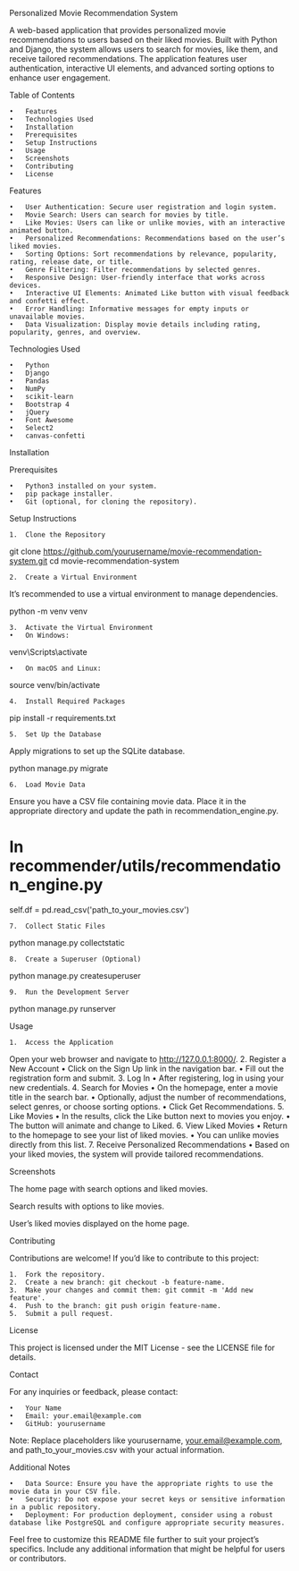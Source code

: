 Personalized Movie Recommendation System

A web-based application that provides personalized movie recommendations to users based on their liked movies. Built with Python and Django, the system allows users to search for movies, like them, and receive tailored recommendations. The application features user authentication, interactive UI elements, and advanced sorting options to enhance user engagement.

Table of Contents

	•	Features
	•	Technologies Used
	•	Installation
	•	Prerequisites
	•	Setup Instructions
	•	Usage
	•	Screenshots
	•	Contributing
	•	License

Features

	•	User Authentication: Secure user registration and login system.
	•	Movie Search: Users can search for movies by title.
	•	Like Movies: Users can like or unlike movies, with an interactive animated button.
	•	Personalized Recommendations: Recommendations based on the user’s liked movies.
	•	Sorting Options: Sort recommendations by relevance, popularity, rating, release date, or title.
	•	Genre Filtering: Filter recommendations by selected genres.
	•	Responsive Design: User-friendly interface that works across devices.
	•	Interactive UI Elements: Animated Like button with visual feedback and confetti effect.
	•	Error Handling: Informative messages for empty inputs or unavailable movies.
	•	Data Visualization: Display movie details including rating, popularity, genres, and overview.

Technologies Used

	•	Python 
	•	Django 
	•	Pandas
	•	NumPy
	•	scikit-learn
	•	Bootstrap 4
	•	jQuery
	•	Font Awesome
	•	Select2
	•	canvas-confetti

Installation

Prerequisites

	•	Python3 installed on your system.
	•	pip package installer.
	•	Git (optional, for cloning the repository).

Setup Instructions

	1.	Clone the Repository

git clone https://github.com/yourusername/movie-recommendation-system.git
cd movie-recommendation-system


	2.	Create a Virtual Environment
It’s recommended to use a virtual environment to manage dependencies.

python -m venv venv


	3.	Activate the Virtual Environment
	•	On Windows:

venv\Scripts\activate


	•	On macOS and Linux:

source venv/bin/activate


	4.	Install Required Packages

pip install -r requirements.txt


	5.	Set Up the Database
Apply migrations to set up the SQLite database.

python manage.py migrate


	6.	Load Movie Data
Ensure you have a CSV file containing movie data. Place it in the appropriate directory and update the path in recommendation_engine.py.

# In recommender/utils/recommendation_engine.py
self.df = pd.read_csv('path_to_your_movies.csv')


	7.	Collect Static Files

python manage.py collectstatic


	8.	Create a Superuser (Optional)

python manage.py createsuperuser


	9.	Run the Development Server

python manage.py runserver



Usage

	1.	Access the Application
Open your web browser and navigate to http://127.0.0.1:8000/.
	2.	Register a New Account
	•	Click on the Sign Up link in the navigation bar.
	•	Fill out the registration form and submit.
	3.	Log In
	•	After registering, log in using your new credentials.
	4.	Search for Movies
	•	On the homepage, enter a movie title in the search bar.
	•	Optionally, adjust the number of recommendations, select genres, or choose sorting options.
	•	Click Get Recommendations.
	5.	Like Movies
	•	In the results, click the Like button next to movies you enjoy.
	•	The button will animate and change to Liked.
	6.	View Liked Movies
	•	Return to the homepage to see your list of liked movies.
	•	You can unlike movies directly from this list.
	7.	Receive Personalized Recommendations
	•	Based on your liked movies, the system will provide tailored recommendations.

Screenshots

The home page with search options and liked movies.

Search results with options to like movies.

User’s liked movies displayed on the home page.

Contributing

Contributions are welcome! If you’d like to contribute to this project:

	1.	Fork the repository.
	2.	Create a new branch: git checkout -b feature-name.
	3.	Make your changes and commit them: git commit -m 'Add new feature'.
	4.	Push to the branch: git push origin feature-name.
	5.	Submit a pull request.

License

This project is licensed under the MIT License - see the LICENSE file for details.

Contact

For any inquiries or feedback, please contact:

	•	Your Name
	•	Email: your.email@example.com
	•	GitHub: yourusername

Note: Replace placeholders like yourusername, your.email@example.com, and path_to_your_movies.csv with your actual information.

Additional Notes

	•	Data Source: Ensure you have the appropriate rights to use the movie data in your CSV file.
	•	Security: Do not expose your secret keys or sensitive information in a public repository.
	•	Deployment: For production deployment, consider using a robust database like PostgreSQL and configure appropriate security measures.

Feel free to customize this README file further to suit your project’s specifics. Include any additional information that might be helpful for users or contributors.
